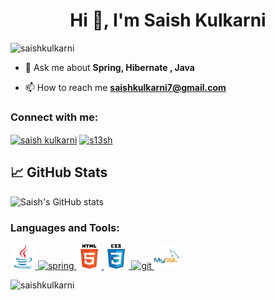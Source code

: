 <h1 align="center">Hi 👋, I'm Saish Kulkarni</h1>
<p align="left"> <img src="https://komarev.com/ghpvc/?username=saishkulkarni&label=Profile%20views&color=0e75b6&style=flat" alt="saishkulkarni" /> </p>

- 💬 Ask me about **Spring, Hibernate , Java**

- 📫 How to reach me **saishkulkarni7@gmail.com**

<h3 align="left">Connect with me:</h3>
<p align="left">
<a href="https://www.linkedin.com/in/saish-kulkarni-777a44288/" target="blank"><img align="center" src="https://raw.githubusercontent.com/rahuldkjain/github-profile-readme-generator/master/src/images/icons/Social/linked-in-alt.svg" alt="saish kulkarni" height="30" width="40" /></a>
<a href="https://instagram.com/s13sh" target="blank"><img align="center" src="https://raw.githubusercontent.com/rahuldkjain/github-profile-readme-generator/master/src/images/icons/Social/instagram.svg" alt="s13sh" height="30" width="40" /></a>
</p>

## 📈 GitHub Stats
![Saish's GitHub stats](https://github-readme-stats.vercel.app/api?username=saishkulkarni&show_icons=true&theme=radical)

<h3 align="left">Languages and Tools:</h3>
<p align="left">
<a href="https://www.java.com" target="_blank" rel="noreferrer"> <img src="https://raw.githubusercontent.com/devicons/devicon/master/icons/java/java-original.svg" alt="java" width="40" height="40"/> </a>
<a href="https://spring.io/" target="_blank" rel="noreferrer"> <img src="https://www.vectorlogo.zone/logos/springio/springio-icon.svg" alt="spring" width="40" height="40"/> </a>
<a href="https://www.w3.org/html/" target="_blank" rel="noreferrer"> <img src="https://raw.githubusercontent.com/devicons/devicon/master/icons/html5/html5-original-wordmark.svg" alt="html5" width="40" height="40"/> </a>
<a href="https://www.w3schools.com/css/" target="_blank" rel="noreferrer"> <img src="https://raw.githubusercontent.com/devicons/devicon/master/icons/css3/css3-original-wordmark.svg" alt="css3" width="40" height="40"/> </a> 
<a href="https://git-scm.com/" target="_blank" rel="noreferrer"> <img src="https://www.vectorlogo.zone/logos/git-scm/git-scm-icon.svg" alt="git" width="40" height="40"/> </a> 
<a href="https://www.mysql.com/" target="_blank" rel="noreferrer"> <img src="https://raw.githubusercontent.com/devicons/devicon/master/icons/mysql/mysql-original-wordmark.svg" alt="mysql" width="40" height="40"/> </a> 
</p>

<p><img align="left" src="https://github-readme-stats.vercel.app/api/top-langs?username=saishkulkarni&show_icons=true&locale=en&layout=compact" alt="saishkulkarni" /></p>
